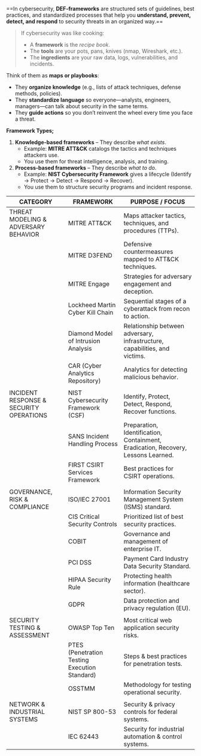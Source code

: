 ==In cybersecurity, **DEF-frameworks** are structured sets of guidelines, best practices, and standardized processes that help you **understand, prevent, detect, and respond** to security threats in an organized way.==

> If cybersecurity was like cooking:
> - A **framework** is the _recipe book_.
> - The **tools** are your pots, pans, knives (nmap, Wireshark, etc.).
> - The **ingredients** are your raw data, logs, vulnerabilities, and incidents.

Think of them as **maps or playbooks**:
- They **organize knowledge** (e.g., lists of attack techniques, defense methods, policies).
- They **standardize language** so everyone—analysts, engineers, managers—can talk about security in the same terms.
- They **guide actions** so you don’t reinvent the wheel every time you face a threat.

**Framework Types;**
1. **Knowledge-based frameworks** – They describe _what exists_.
    - Example: **MITRE ATT&CK** catalogs the tactics and techniques attackers use.
    - You use them for threat intelligence, analysis, and training.
2. **Process-based frameworks** – They describe _what to do_.
    - Example: **NIST Cybersecurity Framework** gives a lifecycle (Identify → Protect → Detect → Respond → Recover).
    - You use them to structure security programs and incident response.

| **CATEGORY**                            | **FRAMEWORK**                                 | **PURPOSE / FOCUS**                                                               |
| --------------------------------------- | --------------------------------------------- | --------------------------------------------------------------------------------- |
| THREAT MODELING & ADVERSARY BEHAVIOR    | MITRE ATT&CK                                  | Maps attacker tactics, techniques, and procedures (TTPs).                         |
|                                         | MITRE D3FEND                                  | Defensive countermeasures mapped to ATT&CK techniques.                            |
|                                         | MITRE Engage                                  | Strategies for adversary engagement and deception.                                |
|                                         | Lockheed Martin Cyber Kill Chain              | Sequential stages of a cyberattack from recon to action.                          |
|                                         | Diamond Model of Intrusion Analysis           | Relationship between adversary, infrastructure, capabilities, and victims.        |
|                                         | CAR (Cyber Analytics Repository)              | Analytics for detecting malicious behavior.                                       |
|                                         |                                               |                                                                                   |
| INCIDENT RESPONSE & SECURITY OPERATIONS | NIST Cybersecurity Framework (CSF)            | Identify, Protect, Detect, Respond, Recover functions.                            |
|                                         | SANS Incident Handling Process                | Preparation, Identification, Containment, Eradication, Recovery, Lessons Learned. |
|                                         | FIRST CSIRT Services Framework                | Best practices for CSIRT operations.                                              |
|                                         |                                               |                                                                                   |
| GOVERNANCE, RISK & COMPLIANCE           | ISO/IEC 27001                                 | Information Security Management System (ISMS) standard.                           |
|                                         | CIS Critical Security Controls                | Prioritized list of best security practices.                                      |
|                                         | COBIT                                         | Governance and management of enterprise IT.                                       |
|                                         | PCI DSS                                       | Payment Card Industry Data Security Standard.                                     |
|                                         | HIPAA Security Rule                           | Protecting health information (healthcare sector).                                |
|                                         | GDPR                                          | Data protection and privacy regulation (EU).                                      |
|                                         |                                               |                                                                                   |
| SECURITY TESTING & ASSESSMENT           | OWASP Top Ten                                 | Most critical web application security risks.                                     |
|                                         | PTES (Penetration Testing Execution Standard) | Steps & best practices for penetration tests.                                     |
|                                         | OSSTMM                                        | Methodology for testing operational security.                                     |
|                                         |                                               |                                                                                   |
| NETWORK & INDUSTRIAL SYSTEMS            | NIST SP 800-53                                | Security & privacy controls for federal systems.                                  |
|                                         | IEC 62443                                     | Security for industrial automation & control systems.                             |